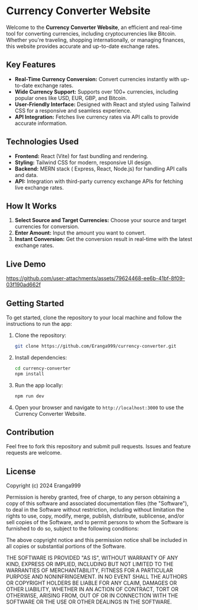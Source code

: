 # Currency Converter Website

Welcome to the **Currency Converter Website**, an efficient and real-time tool for converting currencies, including cryptocurrencies like Bitcoin. Whether you're traveling, shopping internationally, or managing finances, this website provides accurate and up-to-date exchange rates.

## Key Features

- **Real-Time Currency Conversion:** Convert currencies instantly with up-to-date exchange rates.
- **Wide Currency Support:** Supports over 100+ currencies, including popular ones like USD, EUR, GBP, and Bitcoin.
- **User-Friendly Interface:** Designed with React and styled using Tailwind CSS for a responsive and seamless experience.
- **API Integration:** Fetches live currency rates via API calls to provide accurate information.

## Technologies Used

- **Frontend:** React (Vite) for fast bundling and rendering.
- **Styling:** Tailwind CSS for modern, responsive UI design.
- **Backend:** MERN stack ( Express, React, Node.js) for handling API calls and data.
- **API:** Integration with third-party currency exchange APIs for fetching live exchange rates.

## How It Works

1. **Select Source and Target Currencies:** Choose your source and target currencies for conversion.
2. **Enter Amount:** Input the amount you want to convert.
3. **Instant Conversion:** Get the conversion result in real-time with the latest exchange rates.

## Live Demo


https://github.com/user-attachments/assets/79624468-ee6b-41bf-8f09-03f190ad662f




## Getting Started

To get started, clone the repository to your local machine and follow the instructions to run the app:

1. Clone the repository:

   ```bash
   git clone https://github.com/Eranga999/currency-converter.git
   ```

2. Install dependencies:

   ```bash
   cd currency-converter
   npm install
   ```

3. Run the app locally:

   ```bash
   npm run dev
   ```

4. Open your browser and navigate to `http://localhost:3000` to use the Currency Converter Website.

## Contribution

Feel free to fork this repository and submit pull requests. Issues and feature requests are welcome.

## License


Copyright (c) 2024 Eranga999

Permission is hereby granted, free of charge, to any person obtaining a copy
of this software and associated documentation files (the "Software"), to deal
in the Software without restriction, including without limitation the rights
to use, copy, modify, merge, publish, distribute, sublicense, and/or sell
copies of the Software, and to permit persons to whom the Software is
furnished to do so, subject to the following conditions:

The above copyright notice and this permission notice shall be included in all
copies or substantial portions of the Software.

THE SOFTWARE IS PROVIDED "AS IS", WITHOUT WARRANTY OF ANY KIND, EXPRESS OR
IMPLIED, INCLUDING BUT NOT LIMITED TO THE WARRANTIES OF MERCHANTABILITY,
FITNESS FOR A PARTICULAR PURPOSE AND NONINFRINGEMENT. IN NO EVENT SHALL THE
AUTHORS OR COPYRIGHT HOLDERS BE LIABLE FOR ANY CLAIM, DAMAGES OR OTHER
LIABILITY, WHETHER IN AN ACTION OF CONTRACT, TORT OR OTHERWISE, ARISING FROM,
OUT OF OR IN CONNECTION WITH THE SOFTWARE OR THE USE OR OTHER DEALINGS IN THE
SOFTWARE.

